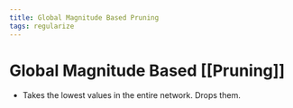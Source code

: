 ```yaml
---
title: Global Magnitude Based Pruning
tags: regularize
---
```


# Global Magnitude Based [[Pruning]]
- Takes the lowest values in the entire network. Drops them.






















